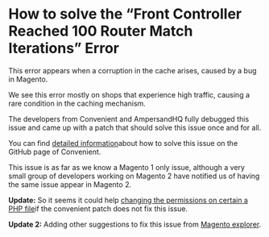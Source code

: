 <!-- source: https://support.hypernode.com/en/troubleshooting/performance/how-to-solve-the-front-controller-reached-100-router-match-iterations-error/ -->
# How to solve the “Front Controller Reached 100 Router Match Iterations” Error

This error appears when a corruption in the cache arises, caused by a bug in Magento.

We see this error mostly on shops that experience high traffic, causing a rare condition in the caching mechanism.

The developers from Convenient and AmpersandHQ fully debugged this issue and came up with a patch that should solve this issue once and for all.

You can find [detailed information](https://github.com/convenient/magento-ce-ee-config-corruption-bug#the-fix)about how to solve this issue on the GitHub page of Convenient.

This issue is as far as we know a Magento 1 only issue, although a very small group of developers working on Magento 2 have notified us of having the same issue appear in Magento 2.

**Update:** So it seems it could help [changing the permissions on certain a PHP file](https://stackoverflow.com/questions/6262129/magento-front-controller-reached-100-router-match-iterations-error/33684913#33684913)if the convenient patch does not fix this issue.

**Update 2:** Adding other suggestions to fix this issue from [Magento explorer](https://magentoexplorer.com/how-to-debug-and-fix-front-controller-reached-100-router-match-iterations-in-magento).
